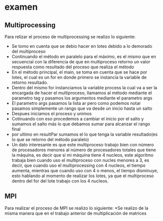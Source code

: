 # examen

## Multiprocessing

Para relizar el proceso de multiprocessing se realizo lo siguiente:

 * Se tomo en cuenta que se debio hacer en lotes debido a lo demorado del multiproceso
 * Continuando el método en paralelo para el máximo, es el mismo que en secuencial con la diferencia de que en multiproceso retorno un valor respuesta como resultado del proceso que realiza el método
 * En el método principal, el main, se toma en cuenta que se hace por lotes, el cual es un for en donde primero se instancia la variable de retorno resultado.
 * Dentro del mismo for instanciamos la variable process la cual va a ser la encargada de hacer el multiproceso, llamamos al método mediante el parametro tag y pasamos los argumentos mediante el parametro args
 * El parametro args pasamos la lista ar pero como podemos notar pasamos simplemente un rango que va desde un inicio hasta un salto
 * Despues iniciamos el proceso y unimos
 * Cotinuando con eso procedemos a cambiar el inicio por el salto y sumamos el salto más lo que debamos sumar para alcanzar el rango final
 * por ultimo en resultPar sumamos el lo que tenga la variable resultado(es lo que se retorno del método paralelo)
 * Un dato interesante es que este multiproceso trabajo bien con número de procesadores menores al número de procesadores totales que tiene la máquina, es decir que si mi máquina tiene 4 nucleos, este algoritmo trabaja bien cuando uso el multiproceso con nucles menores a 3, es decir, que cuando uso el multiprocessing con 4 nucleos, el tiempo aumenta, mientras que cuando uso con 4 o menos, el tiempo disminuye, esto hablando al momento de realizar los lotes, ya que el multiproceso dentro del for del lote trabajo con los 4 nucleos.
 
## MPI

Para realizar el proceso de MPI se realizo lo siguiente:
 *Se realizo de la misma manera que en el trabajo anterior de multiplicación de matrices
 
